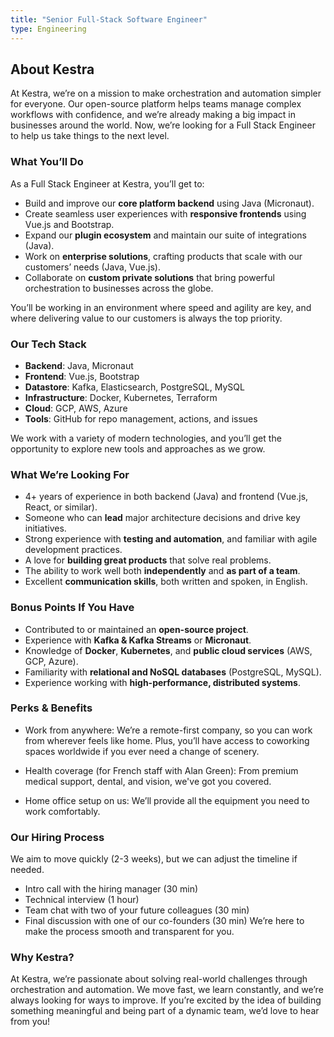 ```yaml
---
title: "Senior Full-Stack Software Engineer"
type: Engineering
---
```


## About Kestra

At Kestra, we’re on a mission to make orchestration and automation simpler for everyone. Our open-source platform helps teams manage complex workflows with confidence, and we’re already making a big impact in businesses around the world. Now, we’re looking for a Full Stack Engineer to help us take things to the next level.

### What You’ll Do

As a Full Stack Engineer at Kestra, you’ll get to:

- Build and improve our **core platform backend** using Java (Micronaut).
- Create seamless user experiences with **responsive frontends** using Vue.js and Bootstrap.
- Expand our **plugin ecosystem** and maintain our suite of integrations (Java).
- Work on **enterprise solutions**, crafting products that scale with our customers’ needs (Java, Vue.js).
- Collaborate on **custom private solutions** that bring powerful orchestration to businesses across the globe.

You’ll be working in an environment where speed and agility are key, and where delivering value to our customers is always the top priority.

### Our Tech Stack

- **Backend**: Java, Micronaut
- **Frontend**: Vue.js, Bootstrap
- **Datastore**: Kafka, Elasticsearch, PostgreSQL, MySQL
- **Infrastructure**: Docker, Kubernetes, Terraform
- **Cloud**: GCP, AWS, Azure
- **Tools**: GitHub for repo management, actions, and issues

We work with a variety of modern technologies, and you’ll get the opportunity to explore new tools and approaches as we grow.

### What We’re Looking For

- 4+ years of experience in both backend (Java) and frontend (Vue.js, React, or similar).
- Someone who can **lead** major architecture decisions and drive key initiatives.
- Strong experience with **testing and automation**, and familiar with agile development practices.
- A love for **building great products** that solve real problems.
- The ability to work well both **independently** and **as part of a team**.
- Excellent **communication skills**, both written and spoken, in English.

### Bonus Points If You Have

- Contributed to or maintained an **open-source project**.
- Experience with **Kafka & Kafka Streams** or **Micronaut**.
- Knowledge of **Docker**, **Kubernetes**, and **public cloud services** (AWS, GCP, Azure).
- Familiarity with **relational and NoSQL databases** (PostgreSQL, MySQL).
- Experience working with **high-performance, distributed systems**.

### Perks & Benefits

- Work from anywhere: We’re a remote-first company, so you can work from wherever feels like home. Plus, you’ll have access to coworking spaces worldwide if you ever need a change of scenery.

- Health coverage (for French staff with Alan Green): From premium medical support, dental, and vision, we've got you covered.

- Home office setup on us: We’ll provide all the equipment you need to work comfortably.

### Our Hiring Process

We aim to move quickly (2-3 weeks), but we can adjust the timeline if needed.

- Intro call with the hiring manager (30 min)
- Technical interview (1 hour)
- Team chat with two of your future colleagues (30 min)
- Final discussion with one of our co-founders (30 min)
We’re here to make the process smooth and transparent for you.


### Why Kestra?

At Kestra, we’re passionate about solving real-world challenges through orchestration and automation. We move fast, we learn constantly, and we’re always looking for ways to improve. If you’re excited by the idea of building something meaningful and being part of a dynamic team, we’d love to hear from you!